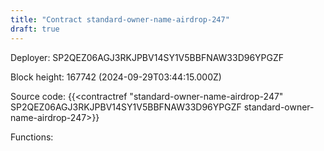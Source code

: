 ```yaml
---
title: "Contract standard-owner-name-airdrop-247"
draft: true
---
```

Deployer: SP2QEZ06AGJ3RKJPBV14SY1V5BBFNAW33D96YPGZF


 



Block height: 167742 (2024-09-29T03:44:15.000Z)

Source code: {{<contractref "standard-owner-name-airdrop-247" SP2QEZ06AGJ3RKJPBV14SY1V5BBFNAW33D96YPGZF standard-owner-name-airdrop-247>}}

Functions:


